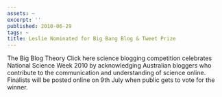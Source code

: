 ```yaml
---
assets: ~
excerpt: ''
published: 2010-06-29
tags: ~
title: Leslie Nominated for Big Bang Blog & Tweet Prize
---
```

The Big Blog Theory Click here science blogging competition celebrates National Science Week 2010 by acknowledging Australian bloggers who contribute to the communication and understanding of science online. Finalists will be posted online on 9th July when public gets to vote for the winner.